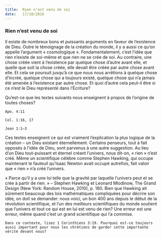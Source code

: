 ```yaml
---
title:  Rien n’est venu de soi
date:   17/10/2016
---
```


### Rien n’est venu de soi

Il existe de nombreux bons et puissants arguments en faveur de l’existence de Dieu. Outre le témoignage de la création du monde, il y a aussi ce qu’on appelle l’argument « cosmologique ». Fondamentalement, c’est l’idée que rien n’existe de soi-même et que rien ne se crée de soi. Au contraire, une chose créée vient à l’existence par quelque chose d’autre avant elle, et quelle que soit la chose créée, elle devait être créée par autre chose avant elle. Et cela se poursuit jusqu’à ce que nous nous arrêtions à quelque chose d’incréé, quelque chose qui a toujours existé, quelque chose qui n’a jamais été amenée à l’existence par autre chose. Et quoi d’autre cela peut-il être si ce n’est le Dieu représenté dans l’Écriture?

Qu’est-ce que les textes suivants nous enseignent à propos de l’origine de toutes choses?

`Apo. 4:11`

`Col. 1:16, 17`

`Jean 1:1–3`

Ces textes enseignent ce qui est vraiment l’explication la plus logique de la création – un Dieu existant éternellement. Certains penseurs, tout à fait opposés à l’idée de Dieu, sont parvenus à une autre suggestion. Au lieu d’un Dieu tout-puissant et éternel créant l’univers, nous dit-on, « rien » n’est créé. Même un scientifique célèbre comme Stephen Hawking, qui occupe maintenant le fauteuil qu’Isaac Newton avait occupé autrefois, fait valoir que « rien » n’a créé l’univers.

« Parce qu’il y a une loi telle que la gravité par laquelle l’univers peut et se crée à partir de rien. » – Stephen Hawking et Leonard Mlodinow, The Grand Design (New York: Random House, 2010), p. 180. Bien que Hawking ait sûrement beaucoup des lois mathématiques compliquées pour décrire son idée, on doit se demander: nous voici, un bon 400 ans depuis le début de la révolution scientifique, et l’un des meilleurs scientifiques du monde soutient que l’univers et tout ce qui est en lui est venu de rien? Une erreur est une erreur, même quand c’est un grand scientifique qui l’a commise.
      
`Dans ce contexte, lisez 1 Corinthiens 3:19. Pourquoi est-ce toujours aussi important pour nous les chrétiens de garder cette importante vérité devant nous?`